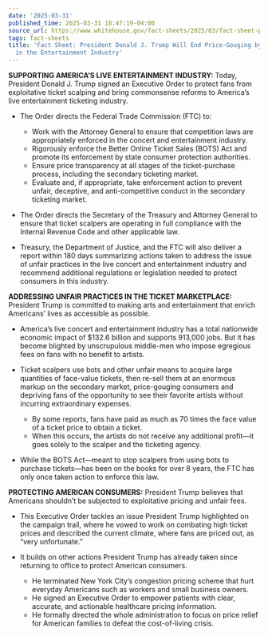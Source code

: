 ```yaml
---
date: '2025-03-31'
published_time: 2025-03-31 18:47:19-04:00
source_url: https://www.whitehouse.gov/fact-sheets/2025/03/fact-sheet-president-donald-j-trump-will-end-price-gouging-by-middlemen-in-the-entertainment-industry/
tags: fact-sheets
title: 'Fact Sheet: President Donald J. Trump Will End Price-Gouging by Middlemen
  in the Entertainment Industry'
---
```

 
**SUPPORTING AMERICA’S LIVE ENTERTAINMENT INDUSTRY:** Today, President
Donald J. Trump signed an Executive Order to protect fans from
exploitative ticket scalping and bring commonsense reforms to America’s
live entertainment ticketing industry.

-   The Order directs the Federal Trade Commission (FTC) to:
    -   Work with the Attorney General to ensure that competition laws
        are appropriately enforced in the concert and entertainment
        industry.

    <!-- -->

    -   Rigorously enforce the Better Online Ticket Sales (BOTS) Act and
        promote its enforcement by state consumer protection
        authorities.

    <!-- -->

    -   Ensure price transparency at all stages of the ticket-purchase
        process, including the secondary ticketing market.

    <!-- -->

    -   Evaluate and, if appropriate, take enforcement action to prevent
        unfair, deceptive, and anti-competitive conduct in the secondary
        ticketing market.
-   The Order directs the Secretary of the Treasury and Attorney General
    to ensure that ticket scalpers are operating in full compliance with
    the Internal Revenue Code and other applicable law.
-   Treasury, the Department of Justice, and the FTC will also deliver a
    report within 180 days summarizing actions taken to address the
    issue of unfair practices in the live concert and entertainment
    industry and recommend additional regulations or legislation needed
    to protect consumers in this industry.

**ADDRESSING UNFAIR PRACTICES IN THE TICKET MARKETPLACE:** President
Trump is committed to making arts and entertainment that enrich
Americans’ lives as accessible as possible.

-   America’s live concert and entertainment industry has a total
    nationwide economic impact of $132.6 billion and supports 913,000
    jobs. But it has become blighted by unscrupulous middle-men who
    impose egregious fees on fans with no benefit to artists.
-   Ticket scalpers use bots and other unfair means to acquire large
    quantities of face-value tickets, then re-sell them at an enormous
    markup on the secondary market, price-gouging consumers and
    depriving fans of the opportunity to see their favorite artists
    without incurring extraordinary expenses.
    -   By some reports, fans have paid as much as 70 times the face
        value of a ticket price to obtain a ticket.

    <!-- -->

    -   When this occurs, the artists do not receive any additional
        profit—it goes solely to the scalper and the ticketing agency.
-   While the BOTS Act—meant to stop scalpers from using bots to
    purchase tickets—has been on the books for over 8 years, the FTC has
    only once taken action to enforce this law.

**PROTECTING AMERICAN CONSUMERS:** President Trump believes that
Americans shouldn’t be subjected to exploitative pricing and unfair
fees.

-   This Executive Order tackles an issue President Trump highlighted on
    the campaign trail, where he vowed to work on combating high ticket
    prices and described the current climate, where fans are priced out,
    as “very unfortunate.”
-   It builds on other actions President Trump has already taken since
    returning to office to protect American consumers.
    -   He terminated New York City’s congestion pricing scheme that
        hurt everyday Americans such as workers and small business
        owners. 

    <!-- -->

    -   He signed an Executive Order to empower patients with clear,
        accurate, and actionable healthcare pricing information.  

    <!-- -->

    -   He formally directed the whole administration to focus on price
        relief for American families to defeat the cost-of-living
        crisis.
